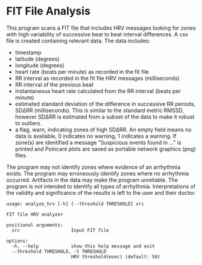 # FIT File Analysis

This program scans a FIT file that includes HRV messages looking for zones with high variability of successive beat to beat interval differences.  A csv file is created containing relevant data.  The data includes:
- timestamp
- latitude (degrees)
- longitude (degrees)
- heart rate (beats per minute) as recorded in the fit file
- RR interval as recorded in the fit file HRV messages (milliseconds)
- RR interval of the previous beat
- instantaneous heart rate calculated from the RR interval (beats per minute)
- estimated standard deviation of the difference in successive RR periods, SDΔRR (milliseconds).  This is similar to the standard metric RMSSD, however SDΔRR is estimated from a subset of the data to make it robust to outliers.
- a flag, warn, indicating zones of high SDΔRR.  An empty field means no data is available, 0 indicates no warning, 1 indicates a warning.
If zone(s) are identified a message "Suspicious events found in ..." is printed and Poincaré plots are saved as portable network graphics (png) files.

The program may not identify zones where evidence of an arrhythmia exists.  The program may erroneously identify zones where no arrhythmia occurred.  Artifacts in the data may make the program unreliable.  The program is not intended to identify all types of arrhythmia.  Interpretations of the validity and significance of the results is left to the user and their doctor.

```
usage: analyze_hrv [-h] [--threshold THRESHOLD] src

FIT file HRV analyzer

positional arguments:
  src                   Input FIT file

options:
  -h, --help            show this help message and exit
  --threshold THRESHOLD, -t THRESHOLD
                        HRV threshold(msec) (default: 50)
```
